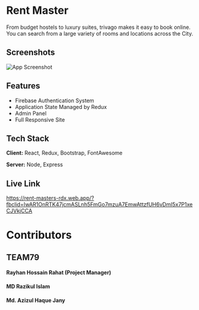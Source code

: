 
# Rent Master
From budget hostels to luxury suites, trivago makes it easy to book online. You can search from a large variety of rooms and locations across the City.

## Screenshots

![App Screenshot](https://i.imgur.com/mR1nSzN.png)

 
## Features

- Firebase Authentication System
- Application State Managed by Redux
- Admin Panel 
- Full Responsive Site

  
## Tech Stack

**Client:** React, Redux, Bootstrap, FontAwesome

**Server:** Node, Express

  
## Live Link

https://rent-masters-rdx.web.app/?fbclid=IwAR1OnRTK47jcmASLnh5FmGo7mzuA7EmwAttzfUH6vDmI5x7P1xeCJVkjCCA
 
# Contributors

## TEAM79
#### Rayhan Hossain Rahat (Project Manager)
#### MD Razikul Islam
#### Md. Azizul Haque Jany
  
